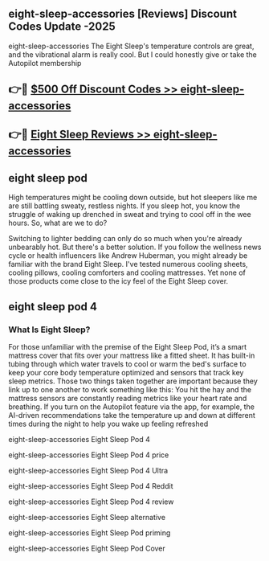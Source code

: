 ## eight-sleep-accessories [Reviews​] Discount Codes Update -2025

eight-sleep-accessories The Eight Sleep's temperature controls are great, and the vibrational alarm is really cool. But I could honestly give or take the Autopilot membership

## 👉🔴 [$500 Off Discount Codes >> eight-sleep-accessories](http://download.freeplayer.one?title=eight-sleep-accessories&ref=18-ES)

## 👉🔴 [Eight Sleep Reviews >> eight-sleep-accessories](http://download.freeplayer.one?title=eight-sleep-accessories&ref=18-ES)

## eight sleep pod

High temperatures might be cooling down outside, but hot sleepers like me are still battling sweaty, restless nights. If you sleep hot, you know the struggle of waking up drenched in sweat and trying to cool off in the wee hours. So, what are we to do?

Switching to lighter bedding can only do so much when you're already unbearably hot. But there's a better solution. If you follow the wellness news cycle or health influencers like Andrew Huberman, you might already be familiar with the brand Eight Sleep. I've tested numerous cooling sheets, cooling pillows, cooling comforters and cooling mattresses. Yet none of those products come close to the icy feel of the Eight Sleep cover.

## eight sleep pod 4

### What Is Eight Sleep?

For those unfamiliar with the premise of the Eight Sleep Pod, it’s a smart mattress cover that fits over your mattress like a fitted sheet. It has built-in tubing through which water travels to cool or warm the bed's surface to keep your core body temperature optimized and sensors that track key sleep metrics. Those two things taken together are important because they link up to one another to work something like this: You hit the hay and the mattress sensors are constantly reading metrics like your heart rate and breathing. If you turn on the Autopilot feature via the app, for example, the AI-driven recommendations take the temperature up and down at different times during the night to help you wake up feeling refreshed

eight-sleep-accessories Eight Sleep Pod 4

eight-sleep-accessories Eight Sleep Pod 4 price

eight-sleep-accessories Eight Sleep Pod 4 Ultra

eight-sleep-accessories Eight Sleep Pod 4 Reddit

eight-sleep-accessories Eight Sleep Pod 4 review

eight-sleep-accessories Eight Sleep alternative

eight-sleep-accessories Eight Sleep Pod priming

eight-sleep-accessories Eight Sleep Pod Cover